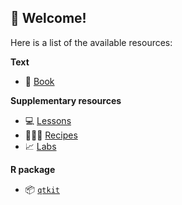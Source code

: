 ## 👋 Welcome!

Here is a list of the available resources:

**Text**

- 📖 [Book](https://qtalr.com)

**Supplementary resources**

- 💻 [Lessons](https://github.com/qtalr/lessons)
- 👩🏻‍🍳 [Recipes](https://qtalr.github.io/resources/)
- 📈 [Labs](https://github.com/stars/francojc/lists/labs)

**R package**

- 📦 [`qtkit`](https://qtalr.github.io/qtkit/)
